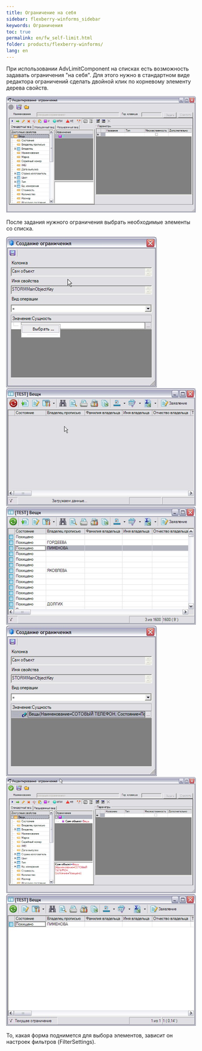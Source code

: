 ```yaml
---
title: Ограничение на себя
sidebar: flexberry-winforms_sidebar
keywords: Ограничения
toc: true
permalink: en/fw_self-limit.html
folder: products/flexberry-winforms/
lang: en
---
```


При использовании AdvLimitComponent на списках есть возможность задавать ограничения "на себя". Для этого нужно в стандартном виде редактора ограничений сделать двойной клик по корневому элементу дерева свойств.

![](/images/pages/products/flexberry-winforms/subsystems/limits/scr02_1.jpg)

После задания нужного ограничения выбрать необходимые элементы со списка.

![](/images/pages/products/flexberry-winforms/subsystems/limits/scr03_1.jpg)
![](/images/pages/products/flexberry-winforms/subsystems/limits/scr04.jpg)
![](/images/pages/products/flexberry-winforms/subsystems/limits/scr05.jpg)
![](/images/pages/products/flexberry-winforms/subsystems/limits/scr06.jpg)
![](/images/pages/products/flexberry-winforms/subsystems/limits/scr07.jpg)
![](/images/pages/products/flexberry-winforms/subsystems/limits/scr08.jpg)

То, какая форма поднимется для выбора элементов, зависит он настроек фильтров (FilterSettings).